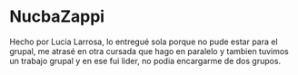 # NucbaZappi
Hecho por Lucia Larrosa, lo entregué sola porque no pude estar para el grupal, me atrasé en otra cursada que hago en paralelo y tambien tuvimos un trabajo grupal y en ese fui lider, no podia encargarme de dos grupos.
